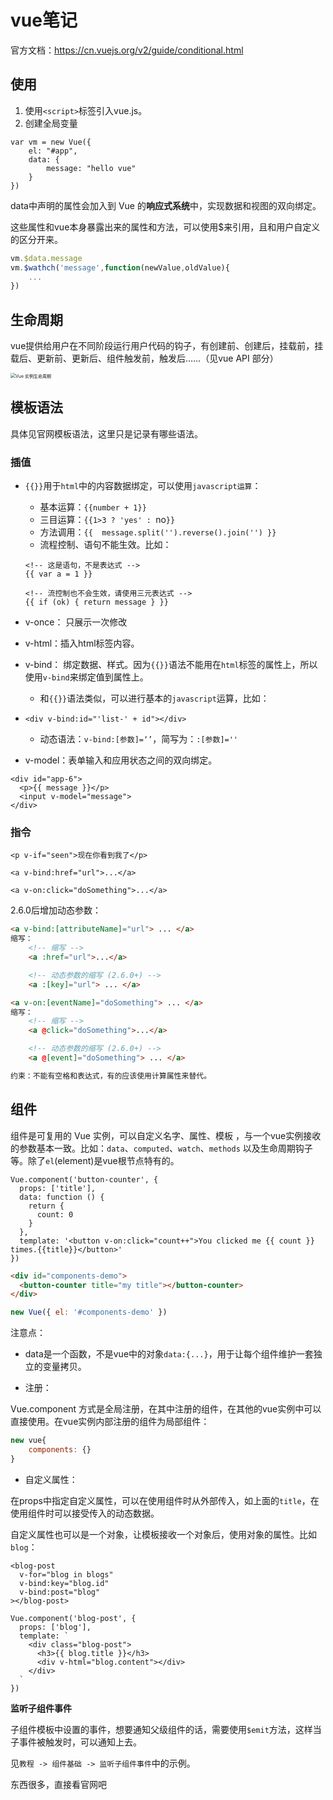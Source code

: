 # vue笔记

官方文档：https://cn.vuejs.org/v2/guide/conditional.html



## 使用

1. 使用`<script>`标签引入vue.js。
2. 创建全局变量 

```
var vm = new Vue({
	el: "#app",
	data: {
		message: "hello vue"
	}
})
```

data中声明的属性会加入到 Vue 的**响应式系统**中，实现数据和视图的双向绑定。

这些属性和vue本身暴露出来的属性和方法，可以使用$来引用，且和用户自定义的区分开来。

```javascript
vm.$data.message
vm.$wathch('message',function(newValue,oldValue){
    ...
})
```



## 生命周期

vue提供给用户在不同阶段运行用户代码的钩子，有创建前、创建后，挂载前，挂载后、更新前、更新后、组件触发前，触发后……（见vue API 部分）

<img src="https://cn.vuejs.org/images/lifecycle.png" alt="Vue 实例生命周期" style="zoom: 50%;" />

## 模板语法

具体见官网模板语法，这里只是记录有哪些语法。

### 插值

* `{{}}`用于`html`中的内容数据绑定，可以使用`javascript运算`：

  * 基本运算：`{{number + 1}}`
  * 三目运算：`{{1>3 ? 'yes' : `no`}}`
  * 方法调用：`{{  message.split('').reverse().join('') }}`
  * 流程控制、语句不能生效。比如：

  ```
  <!-- 这是语句，不是表达式 -->
  {{ var a = 1 }}
  
  <!-- 流控制也不会生效，请使用三元表达式 -->
  {{ if (ok) { return message } }}
  ```

  

* v-once： 只展示一次修改

* v-html：插入html标签内容。

* v-bind： 绑定数据、样式。因为`{{}}`语法不能用在`html`标签的属性上，所以使用`v-bind`来绑定值到属性上。

  * 和`{{}}`语法类似，可以进行基本的`javascript`运算，比如：
* `<div v-bind:id="'list-' + id"></div>` 
  * 动态语法：`v-bind:[参数]=‘’`，简写为：`:[参数]=''`

* v-model：表单输入和应用状态之间的双向绑定。

```
<div id="app-6">
  <p>{{ message }}</p>
  <input v-model="message">
</div>
```



### 指令

```
<p v-if="seen">现在你看到我了</p>

<a v-bind:href="url">...</a>

<a v-on:click="doSomething">...</a>
```

2.6.0后增加动态参数：

```html
<a v-bind:[attributeName]="url"> ... </a>
缩写：
    <!-- 缩写 -->
    <a :href="url">...</a>

    <!-- 动态参数的缩写 (2.6.0+) -->
    <a :[key]="url"> ... </a>

<a v-on:[eventName]="doSomething"> ... </a>
缩写：
    <!-- 缩写 -->
    <a @click="doSomething">...</a>

    <!-- 动态参数的缩写 (2.6.0+) -->
    <a @[event]="doSomething"> ... </a>

约束：不能有空格和表达式，有的应该使用计算属性来替代。
```

## 组件

组件是可复用的 Vue 实例，可以自定义名字、属性、模板 ，与一个vue实例接收的参数基本一致。比如：`data`、`computed`、`watch`、`methods` 以及生命周期钩子等。除了`el`(element)是vue根节点特有的。

```vue
Vue.component('button-counter', {
  props: ['title'],
  data: function () {
    return {
      count: 0
    }
  },
  template: '<button v-on:click="count++">You clicked me {{ count }} times.{{title}}</button>'
})
```

```html
<div id="components-demo">
  <button-counter title="my title"></button-counter>
</div>
```

```javascript
new Vue({ el: '#components-demo' })
```

注意点：

* data是一个函数，不是vue中的对象`data:{...}`，用于让每个组件维护一套独立的变量拷贝。

* 注册：

Vue.component 方式是全局注册，在其中注册的组件，在其他的vue实例中可以直接使用。在vue实例内部注册的组件为局部组件：

```javascript
new vue{
	components: {}
}
```

* 自定义属性：

在props中指定自定义属性，可以在使用组件时从外部传入，如上面的`title`，在使用组件时可以接受传入的动态数据。

自定义属性也可以是一个对象，让模板接收一个对象后，使用对象的属性。比如`blog`：

```vue
<blog-post
  v-for="blog in blogs"
  v-bind:key="blog.id"
  v-bind:post="blog"
></blog-post>
```

```vue
Vue.component('blog-post', {
  props: ['blog'],
  template: `
    <div class="blog-post">
      <h3>{{ blog.title }}</h3>
      <div v-html="blog.content"></div>
    </div>
  `
})

```

**监听子组件事件**

子组件模板中设置的事件，想要通知父级组件的话，需要使用`$emit`方法，这样当子事件被触发时，可以通知上去。

见`教程 -> 组件基础 -> 监听子组件事件`中的示例。





东西很多，直接看官网吧


